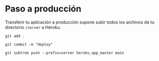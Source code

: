 

# Paso a producción

Transferir tu aplicación a producción supone subir todos los archivos de tu directorio `/server` a Heroku. 

````
git add .
       
git commit -m "deploy"
       
git subtree push --prefix=server heroku_app_master main
`
